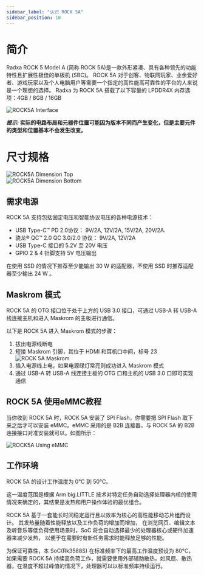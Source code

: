 ```yaml
---
sidebar_label: "认识 ROCK 5A"
sidebar_position: 10
---
```


# 简介

Radxa ROCK 5 Model A (简称 ROCK 5A)是一款外形紧凑、具有各种领先的功能特性且扩展性极佳的单板机 (SBC)。
ROCK 5A 对于创客、物联网玩家、业余爱好者、游戏玩家以及个人电脑用户等需要一个指定的高性能高可靠性的平台的人来说是一个理想的选择。
Radxa 为 ROCK 5A 搭载了以下容量的 LPDDR4X 内存选项：4GB / 8GB / 16GB

![ROCK5A Interface](/img/rock5a/rock5a-interfaces.webp)

**_提示:_ 实际的电路布局和元器件位置可能因为版本不同而产生变化，但是主要元件的类型和位置基本不会发生改变。**

# 尺寸规格

![ROCK5A Dimension Top](/img/rock5a/rock5a-dimension-top.webp)  
![ROCK5A Dimension Bottom](/img/rock5a/rock5a-dimension-bottom.webp)

## 需求电源

ROCK 5A 支持包括固定电压和智能协议电压的各种电源技术：

- USB Type-C™ PD 2.0协议： 9V/2A, 12V/2A, 15V/2A, 20V/2A.
- 骁龙® QC™ 2.0 QC 3.0/2.0 协议： 9V/2A, 12V/2A
- USB Type-C 接口的 5.2V 至 20V 电压
- GPIO 2 & 4 针脚支持 5V 电压输出

在使用 SSD 的情况下推荐至少能输出 30 W 的适配器，不使用 SSD 时推荐适配器至少输出 24 W 。

## Maskrom 模式

ROCK 5A 的 OTG 接口位于处于上方的 USB 3.0 接口，可通过 USB-A 转 USB-A 线连接主机和进入 Maskrom 的主板进行通信。

以下是 ROCK 5A 进入 Maskrom 模式的步骤：

1. 拔出电源线断电
2. 短接 Maskrom 引脚，其位于 HDMI 和耳机口中间，标号 23  
   ![ROCK 5A Maskrom](/img/rock5a/rock5a-maskrom-connected.webp)
3. 插入电源线上电，如果电源绿灯常亮则成功进入 Maskrom 模式
4. 通过 USB-A 转 USB-A 线连接主板的 OTG 口和主机的 USB 3.0 口即可实现通信

## ROCK 5A 使用eMMC教程

当你收到 ROCK 5A 时，ROCK 5A 安装了 SPI Flash，你需要把 SPI Flash 取下来之后才可以安装 eMMC。eMMC 采用的是 B2B 连接器，与 ROCK 5A 的 B2B 连接接口对准安装就可以。如图所示：

![ROCK5A Using eMMC](/img/rock5a/rock5a-use-emmc.webp)

## 工作环境

ROCK 5A 的设计工作温度为 0°C 到 50°C。

这一温度范围是根据 Arm big.LITTLE 技术对特定任务自动选择处理器内核的使用情况来确定的，其结果是发热和用户操作体验的最优组合。

ROCK 5A 基于一套能长时间稳定运行且以效率为核心的高性能移动芯片组而设计。 其发热量随着性能释放以及工作负荷的增加而增加，
在浏览网页、编辑文本及听音乐等低负荷使用场景时，SoC 将会自动选择最少的处理器核心或硬件加速器来减少发热， 以便于在需要时有新任务需求时能释放足够的性能。

为保证可靠性，本 SoC(Rk3588S) 在标准频率下的最高工作温度预设为 80°C，如果需要 ROCK 5A 持续高负荷工作，就需要使用外部辅助散热，如风扇、散热器，在温度不超过峰值的情况下，处理器可以以标准频率持续运行。
